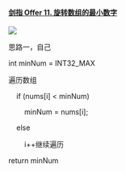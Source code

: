 #### [剑指 Offer 11. 旋转数组的最小数字](https://leetcode.cn/problems/xuan-zhuan-shu-zu-de-zui-xiao-shu-zi-lcof/)



![](C:\Users\Administrator\AppData\Roaming\marktext\images\2022-08-01-14-11-30-image.png)

思路一，自己

int minNum = INT32_MAX

遍历数组

    if (nums[i] < minNum) 

        minNum = nums[i];

    else

        i++继续遍历

return minNum    